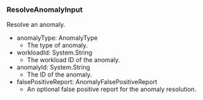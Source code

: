 ### ResolveAnomalyInput
Resolve an anomaly.

- anomalyType: AnomalyType
  - The type of anomaly.
- workloadId: System.String
  - The workload ID of the anomaly.
- anomalyId: System.String
  - The ID of the anomaly.
- falsePositiveReport: AnomalyFalsePositiveReport
  - An optional false positive report for the anomaly resolution.
